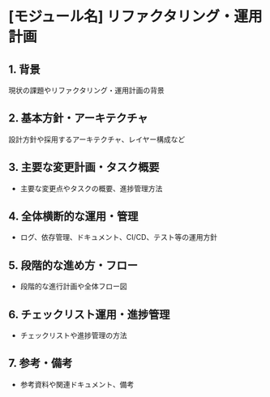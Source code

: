 # [モジュール名] リファクタリング・運用計画

## 1. 背景
現状の課題やリファクタリング・運用計画の背景

## 2. 基本方針・アーキテクチャ
設計方針や採用するアーキテクチャ、レイヤー構成など

## 3. 主要な変更計画・タスク概要
- 主要な変更点やタスクの概要、進捗管理方法

## 4. 全体横断的な運用・管理
- ログ、依存管理、ドキュメント、CI/CD、テスト等の運用方針

## 5. 段階的な進め方・フロー
- 段階的な進行計画や全体フロー図

## 6. チェックリスト運用・進捗管理
- チェックリストや進捗管理の方法

## 7. 参考・備考
- 参考資料や関連ドキュメント、備考 